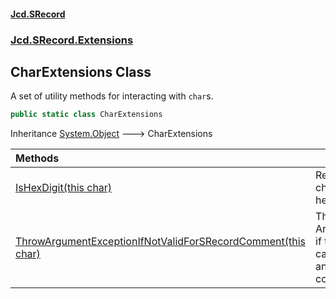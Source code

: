 #### [Jcd.SRecord](index.md 'index')
### [Jcd.SRecord.Extensions](Jcd.SRecord.Extensions.md 'Jcd.SRecord.Extensions')

## CharExtensions Class

A set of utility methods for interacting with `char`s.

```csharp
public static class CharExtensions
```

Inheritance [System.Object](https://docs.microsoft.com/en-us/dotnet/api/System.Object 'System.Object') &#129106; CharExtensions

| Methods | |
| :--- | :--- |
| [IsHexDigit(this char)](Jcd.SRecord.Extensions.CharExtensions.IsHexDigit(thischar).md 'Jcd.SRecord.Extensions.CharExtensions.IsHexDigit(this char)') | Returns true if a character is a hexadecimal digit. |
| [ThrowArgumentExceptionIfNotValidForSRecordComment(this char)](Jcd.SRecord.Extensions.CharExtensions.ThrowArgumentExceptionIfNotValidForSRecordComment(thischar).md 'Jcd.SRecord.Extensions.CharExtensions.ThrowArgumentExceptionIfNotValidForSRecordComment(this char)') | Throws an ArgumentException if the character can't be used for an SRecord comment. |
